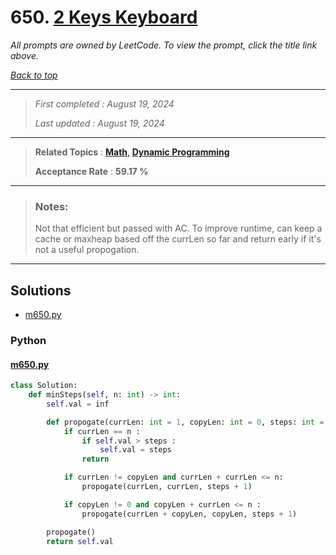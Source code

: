 # 650. [2 Keys Keyboard](<https://leetcode.com/problems/2-keys-keyboard>)

*All prompts are owned by LeetCode. To view the prompt, click the title link above.*

*[Back to top](<../README.md>)*

------

> *First completed : August 19, 2024*
>
> *Last updated : August 19, 2024*

------

> **Related Topics** : **[Math](<by_topic/Math.md>), [Dynamic Programming](<by_topic/Dynamic Programming.md>)**
>
> **Acceptance Rate** : **59.17 %**

------

> ### Notes:
> Not that efficient but passed with AC. To improve runtime,
> can keep a cache or maxheap based off the currLen so far 
> and return early if it's not a useful propogation.
> 

------

## Solutions

- [m650.py](<../my-submissions/m650.py>)
### Python
#### [m650.py](<../my-submissions/m650.py>)
```Python
class Solution:
    def minSteps(self, n: int) -> int:
        self.val = inf

        def propogate(currLen: int = 1, copyLen: int = 0, steps: int = 0) -> None :
            if currLen == n :
                if self.val > steps :
                    self.val = steps
                return

            if currLen != copyLen and currLen + currLen <= n:
                propogate(currLen, currLen, steps + 1)

            if copyLen != 0 and copyLen + currLen <= n :
                propogate(currLen + copyLen, copyLen, steps + 1)

        propogate()
        return self.val

```

